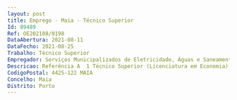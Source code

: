 ```yaml
--- 
layout: post
title: Emprego - Maia - Técnico Superior
Id: 89489
Ref: OE202108/0198
DataAbertura: 2021-08-11
DataFecho: 2021-08-25
Trabalho: Técnico Superior
Empregador: Serviços Municipalizados de Eletricidade, Águas e Saneamento da Câmara Municipal da Maia
Descricao: Referência A  1 Técnico Superior (Licenciatura em Economia), para a Divisão Económica e Financeira  Garantir o bom funcionamento da política económica e financeira dos SMEAS, definida pelo Conselho de Administração  Garantir a manutenção da estrutura contabilística dos SMEAS, bem como todas as alterações que possam surgir por imperativo legal  Preparar todo o tipo de mapas estatísticos exigidos por Lei, ou fundamentais ao bom funcionamento do serviço  Manter atualizado o ficheiro de fornecedores, procedendo à sua avaliação  Estudar eventuais futuras necessidades, com vista a elaborar um adequado plano anual de compras  Promover a elaboração do Orçamento Anual de receita e despesa dos SMEAS  Organizar os processos relativos à execução daquele orçamento anual da receita e da despesa dos SMEAS  Preparar as necessárias alterações e revisões orçamentais  Organizar as contas de gerência e preparar os elementos indispensáveis à elaboração do relatório anual de atividades  Elaborar balancetes semanais  Controlar o movimento de verbas e controlar o saldo das diversas contas  Manter organizada e atualizada a contabilidade dos SMEAS  Preparar e facultar um contínuo conhecimento da situação económica e financeira  Estudar e propor medidas que obstem a desequilíbrios negativos na execução do Orçamento  Enviar, trimestralmente, para a Câmara Municipal da Maia, o dossier para apuramento do Endividamento Municipal, para cumprimento da Lei das Finanças Locais, dossier esse que inclui  Balancete Analítico Individual, Balanço e Demonstração de Resultados, Contas Correntes com a Câmara Municipal da Maia, Mapa de Ativos e Passivos Financeiros, Mapa de Endividamento de médio e longo prazo, Mapa de Apuramento da Dívida Orçamental, e Mapa de Operações de Tesouraria.
CodigoPostal: 4425-122 MAIA
Concelho: Maia
Distrito: Porto
--- 
```


